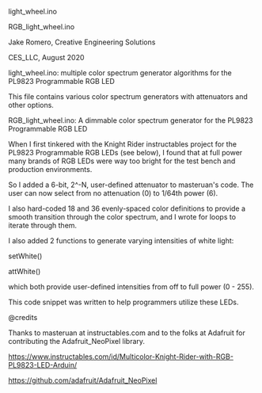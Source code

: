 light_wheel.ino 

RGB_light_wheel.ino 

Jake Romero, Creative Engineering Solutions

CES_LLC, August 2020


light_wheel.ino: multiple color spectrum generator algorithms for the PL9823 Programmable RGB LED

This file contains various color spectrum generators with attenuators and other options.


RGB_light_wheel.ino: A dimmable color spectrum generator for the PL9823 Programmable RGB LED

When I first tinkered with the Knight Rider instructables project 
for the PL9823 Programmable RGB LEDs (see below), I found that 
at full power many brands of RGB LEDs were way too bright for 
the test bench and production environments. 

So I added a 6-bit, 2^-N, user-defined attenuator to masteruan's code. 
The user can now select from no attenuation (0) to 1/64th power (6).

I also hard-coded 18 and 36 evenly-spaced color definitions to provide a
smooth transition through the color spectrum, and I wrote for loops 
to iterate through them.

I also added 2 functions to generate varying intensities of white light: 

setWhite() 

attWhite() 

which both provide user-defined intensities from off to full power (0 - 255).

This code snippet was written to help programmers utilize these LEDs.

@credits

Thanks to masteruan at instructables.com and to the folks at 
Adafruit for contributing the Adafruit_NeoPixel library. 

https://www.instructables.com/id/Multicolor-Knight-Rider-with-RGB-PL9823-LED-Arduin/

https://github.com/adafruit/Adafruit_NeoPixel
